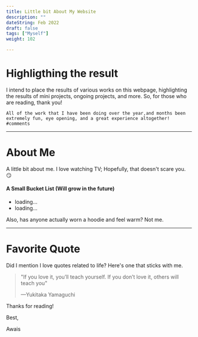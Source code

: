 ```yaml
---
title: Little bit About My Website
description: ""
dateString: Feb 2022
draft: false
tags: ["Myself"]
weight: 102

---
```




<!DOCTYPE html>
<html>
<head>
  <meta charset="utf-8">

  <meta name="viewport" content="width=device-width, initial-scale=1">
  <!-- Include the Open Graph meta tags here -->
<!--     <head>
  <meta property="og:type" content="website">
  <meta property="og:title" content="Awais Mustafa">
  <meta property="og:url" content="https://awwais.me/">
  <meta property="og:image" content="https://awwais.me/blog/awais.jpg">
  <meta property="og:description" content="Awais Blog"> -->
</head>

</head>
<body>

    
# Highligthing the result

I intend to place the results of various works on this webpage, highlighting the results of mini projects, ongoing projects, and more. So, for those who are reading, thank you!

```
All of the work that I have been doing over the year,and months been
extremely fun, eye opening, and a great experience altogether!         #comments
```
***

# About Me

A little bit about me. I love watching TV; Hopefully, that doesn't scare you. :smirk:

#### A Small Bucket List (Will grow in the future)
<ul>
    <li>loading...</li>
    <li>loading...</li>
</ul>

Also, has anyone actually worn a hoodie and feel warm? Not me.

***
# Favorite Quote

Did I mention I love quotes related to life? Here's one that sticks with me.

> "If you love it, you’ll teach yourself. If you don’t love it, others will teach you"
>
> —Yukitaka Yamaguchi

Thanks for reading!

Best,

Awais
    
</body>
</html>


